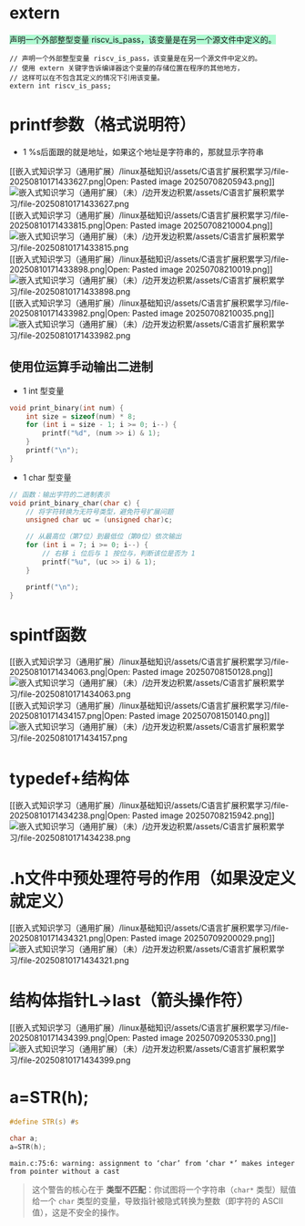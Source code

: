# extern 

<span style="background:#affad1">声明一个外部整型变量 riscv_is_pass，该变量是在另一个源文件中定义的。</span>
```
// 声明一个外部整型变量 riscv_is_pass，该变量是在另一个源文件中定义的。
// 使用 extern 关键字告诉编译器这个变量的存储位置在程序的其他地方，
// 这样可以在不包含其定义的情况下引用该变量。
extern int riscv_is_pass;
```



# printf参数（格式说明符）

- 1 %s后面跟的就是地址，如果这个地址是字符串的，那就显示字符串

[[嵌入式知识学习（通用扩展）/linux基础知识/assets/C语言扩展积累学习/file-20250810171433627.png|Open: Pasted image 20250708205943.png]]
![嵌入式知识学习（通用扩展）（未）/边开发边积累/assets/C语言扩展积累学习/file-20250810171433627.png](assets/C语言扩展积累学习/file-20250810171433627.png)
[[嵌入式知识学习（通用扩展）/linux基础知识/assets/C语言扩展积累学习/file-20250810171433815.png|Open: Pasted image 20250708210004.png]]
![嵌入式知识学习（通用扩展）（未）/边开发边积累/assets/C语言扩展积累学习/file-20250810171433815.png](assets/C语言扩展积累学习/file-20250810171433815.png)
[[嵌入式知识学习（通用扩展）/linux基础知识/assets/C语言扩展积累学习/file-20250810171433898.png|Open: Pasted image 20250708210019.png]]
![嵌入式知识学习（通用扩展）（未）/边开发边积累/assets/C语言扩展积累学习/file-20250810171433898.png](assets/C语言扩展积累学习/file-20250810171433898.png)
[[嵌入式知识学习（通用扩展）/linux基础知识/assets/C语言扩展积累学习/file-20250810171433982.png|Open: Pasted image 20250708210035.png]]
![嵌入式知识学习（通用扩展）（未）/边开发边积累/assets/C语言扩展积累学习/file-20250810171433982.png](assets/C语言扩展积累学习/file-20250810171433982.png)

## 使用位运算手动输出二进制
- 1 int   型变量
```c
void print_binary(int num) {
    int size = sizeof(num) * 8;
    for (int i = size - 1; i >= 0; i--) {
        printf("%d", (num >> i) & 1);
    }
    printf("\n");
}
```

- 1 char   型变量
```c
// 函数：输出字符的二进制表示
void print_binary_char(char c) {
    // 将字符转换为无符号类型，避免符号扩展问题
    unsigned char uc = (unsigned char)c;

    // 从最高位（第7位）到最低位（第0位）依次输出
    for (int i = 7; i >= 0; i--) {
        // 右移 i 位后与 1 按位与，判断该位是否为 1
        printf("%u", (uc >> i) & 1);
    }

    printf("\n");
}
```





# spintf函数
[[嵌入式知识学习（通用扩展）/linux基础知识/assets/C语言扩展积累学习/file-20250810171434063.png|Open: Pasted image 20250708150128.png]]
![嵌入式知识学习（通用扩展）（未）/边开发边积累/assets/C语言扩展积累学习/file-20250810171434063.png](assets/C语言扩展积累学习/file-20250810171434063.png)
[[嵌入式知识学习（通用扩展）/linux基础知识/assets/C语言扩展积累学习/file-20250810171434157.png|Open: Pasted image 20250708150140.png]]
![嵌入式知识学习（通用扩展）（未）/边开发边积累/assets/C语言扩展积累学习/file-20250810171434157.png](assets/C语言扩展积累学习/file-20250810171434157.png)


# typedef+结构体
[[嵌入式知识学习（通用扩展）/linux基础知识/assets/C语言扩展积累学习/file-20250810171434238.png|Open: Pasted image 20250708215942.png]]
![嵌入式知识学习（通用扩展）（未）/边开发边积累/assets/C语言扩展积累学习/file-20250810171434238.png](assets/C语言扩展积累学习/file-20250810171434238.png)


# .h文件中预处理符号的作用（如果没定义就定义）
[[嵌入式知识学习（通用扩展）/linux基础知识/assets/C语言扩展积累学习/file-20250810171434321.png|Open: Pasted image 20250709200029.png]]
![嵌入式知识学习（通用扩展）（未）/边开发边积累/assets/C语言扩展积累学习/file-20250810171434321.png](assets/C语言扩展积累学习/file-20250810171434321.png)


# 结构体指针L->last（箭头操作符）
[[嵌入式知识学习（通用扩展）/linux基础知识/assets/C语言扩展积累学习/file-20250810171434399.png|Open: Pasted image 20250709205330.png]]
![嵌入式知识学习（通用扩展）（未）/边开发边积累/assets/C语言扩展积累学习/file-20250810171434399.png](assets/C语言扩展积累学习/file-20250810171434399.png)


# a=STR(h);
```c
#define STR(s) #s

char a;
a=STR(h);

```


```
main.c:75:6: warning: assignment to ‘char’ from ‘char *’ makes integer from pointer without a cast
```

> 这个警告的核心在于 **类型不匹配**：你试图将一个字符串（`char*` 类型）赋值给一个 `char` 类型的变量，导致指针被隐式转换为整数（即字符的 ASCII 值），这是不安全的操作。



# 













